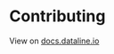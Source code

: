 # Contributing
View on [docs.dataline.io](https://docs.dataline.io/contributing/contributing-to-dataline)
